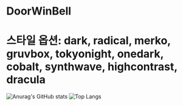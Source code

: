 # DoorWinBell
# 스타일 옵션: dark, radical, merko, gruvbox, tokyonight, onedark, cobalt, synthwave, highcontrast, dracula

![Anurag's GitHub stats](https://github-readme-stats.vercel.app/api?username=msj102525&show_icons=true&theme=dark)
![Top Langs](https://github-readme-stats.vercel.app/api/top-langs/?username=6810779s&layout=compact&theme=tokyonight)
